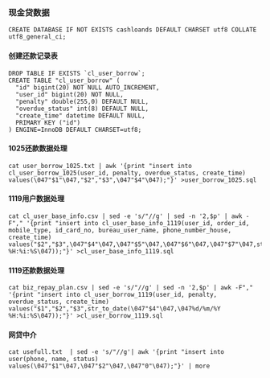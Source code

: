 
### 现金贷数据

    CREATE DATABASE IF NOT EXISTS cashloands DEFAULT CHARSET utf8 COLLATE utf8_general_ci;

#### 创建还款记录表

    DROP TABLE IF EXISTS `cl_user_borrow`;
    CREATE TABLE "cl_user_borrow" (
      "id" bigint(20) NOT NULL AUTO_INCREMENT,
      "user_id" bigint(20) NOT NULL,
      "penalty" double(255,0) DEFAULT NULL,
      "overdue_status" int(8) DEFAULT NULL,
      "create_time" datetime DEFAULT NULL,
      PRIMARY KEY ("id")
    ) ENGINE=InnoDB DEFAULT CHARSET=utf8;

#### 1025还款数据处理

    cat user_borrow_1025.txt | awk '{print "insert into cl_user_borrow_1025(user_id, penalty, overdue_status, create_time) values(\047"$1"\047,"$2","$3",\047"$4"\047);"}' >user_borrow_1025.sql
    

#### 1119用户数据处理
    
    cat cl_user_base_info.csv | sed -e 's/"//g' | sed -n '2,$p' | awk -F"," '{print "insert into cl_user_base_info_1119(user_id, order_id, mobile_type, id_card_no, bureau_user_name, phone_number_house, create_time) values("$2","$3",\047"$4"\047,\047"$5"\047,\047"$6"\047,\047"$7"\047,str_to_date(\047"$8"\047,\047%d/%m/%Y %H:%i:%S\047));"}' >cl_user_base_info_1119.sql    
    
#### 1119还款数据处理
    
    cat biz_repay_plan.csv | sed -e 's/"//g' | sed -n '2,$p' | awk -F"," '{print "insert into cl_user_borrow_1119(user_id, penalty, overdue_status, create_time) values("$1","$2","$3",str_to_date(\047"$4"\047,\047%d/%m/%Y %H:%i:%S\047));"}' >cl_user_borrow_1119.sql
    
    
#### 网贷中介 

    cat usefull.txt  | sed -e 's/"//g'| awk '{print "insert into user(phone, name, status) values(\047"$1"\047,\047"$2"\047,\047"0"\047);"}' | more
    